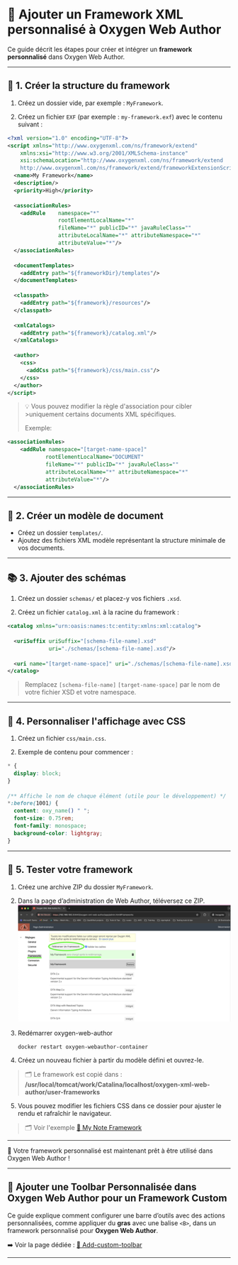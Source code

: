 
# 🧩 Ajouter un Framework XML personnalisé à Oxygen Web Author

Ce guide décrit les étapes pour créer et intégrer un **framework personnalisé** dans Oxygen Web Author.

---

## 📁 1. Créer la structure du framework

1. Créez un dossier vide, par exemple : `MyFramework`.

2. Créez un fichier `EXF` (par exemple : `my-framework.exf`) avec le contenu suivant :

```xml
<?xml version="1.0" encoding="UTF-8"?>
<script xmlns="http://www.oxygenxml.com/ns/framework/extend"
    xmlns:xsi="http://www.w3.org/2001/XMLSchema-instance"
    xsi:schemaLocation="http://www.oxygenxml.com/ns/framework/extend 
    http://www.oxygenxml.com/ns/framework/extend/frameworkExtensionScript.xsd">
  <name>My Framework</name>
  <description/>
  <priority>High</priority>

  <associationRules>
    <addRule    namespace="*" 
                rootElementLocalName="*" 
                fileName="*" publicID="*" javaRuleClass=""
                attributeLocalName="*" attributeNamespace="*" 
                attributeValue="*"/>
  </associationRules>

  <documentTemplates>
    <addEntry path="${frameworkDir}/templates"/>
  </documentTemplates>

  <classpath>
    <addEntry path="${framework}/resources"/>
  </classpath>

  <xmlCatalogs>
    <addEntry path="${framework}/catalog.xml"/>
  </xmlCatalogs>

  <author>
    <css>
      <addCss path="${framework}/css/main.css"/>
    </css>
  </author>
</script>
```

> 💡 Vous pouvez modifier la règle d'association pour cibler >uniquement certains documents XML spécifiques.
>
>Exemple:
```xml
<associationRules>
    <addRule namespace="[target-name-space]" 
            rootElementLocalName="DOCUMENT" 
            fileName="*" publicID="*" javaRuleClass=""
            attributeLocalName="*" attributeNamespace="*"           
            attributeValue="*"/>
  </associationRules>

```

---

## 📄 2. Créer un modèle de document

- Créez un dossier `templates/`.
- Ajoutez des fichiers XML modèle représentant la structure minimale de vos documents.

---

## 📚 3. Ajouter des schémas

1. Créez un dossier `schemas/` et placez-y vos fichiers `.xsd`.

2. Créez un fichier `catalog.xml` à la racine du framework :

```xml
<catalog xmlns="urn:oasis:names:tc:entity:xmlns:xml:catalog">
  
  <uriSuffix uriSuffix="[schema-file-name].xsd"     
             uri="./schemas/[schema-file-name].xsd"/>

  <uri name="[target-name-space]" uri="./schemas/[schema-file-name].xsd"/>
</catalog>
```

> Remplacez `[schema-file-name]` `[target-name-space]` par le nom de votre fichier XSD et votre namespace.

---

## 🎨 4. Personnaliser l'affichage avec CSS

1. Créez un fichier `css/main.css`.

2. Exemple de contenu pour commencer :

```css
* {
  display: block;
}

/** Affiche le nom de chaque élément (utile pour le développement) */
*:before(1001) {
  content: oxy_name() " ";
  font-size: 0.75rem;
  font-family: monospace;
  background-color: lightgray;
}
```

---

## 🧪 5. Tester votre framework

1. Créez une archive ZIP du dossier `MyFramework`.

2. Dans la page d’administration de Web Author, téléversez ce ZIP.
![alt text](Upload-framework.png)

3. Redémarrer oxygen-web-author 
    ```
    docker restart oxygen-webauthor-container
    ```

4. Créez un nouveau fichier à partir du modèle défini et ouvrez-le.

> 🗂️ Le framework est copié dans : **/usr/local/tomcat/work/Catalina/localhost/oxygen-xml-web-author/user-frameworks**


5. Vous pouvez modifier les fichiers CSS dans ce dossier pour ajuster le rendu et rafraîchir le navigateur.

> 🗂️ Voir l'exemple [📄 My Note Framework](./MyNoteFramework) 

---

🎉 Votre framework personnalisé est maintenant prêt à être utilisé dans Oxygen Web Author !

---
## 📂 Ajouter une Toolbar Personnalisée dans Oxygen Web Author pour un Framework Custom

Ce guide explique comment configurer une barre d’outils avec des actions personnalisées, comme appliquer du **gras** avec une balise `<B>`, dans un framework personnalisé pour **Oxygen Web Author**.

➡️ Voir la page dédiée : [📄 Add-custom-toolbar](Oxygen_Toolbar_Tutorial.md)

---

